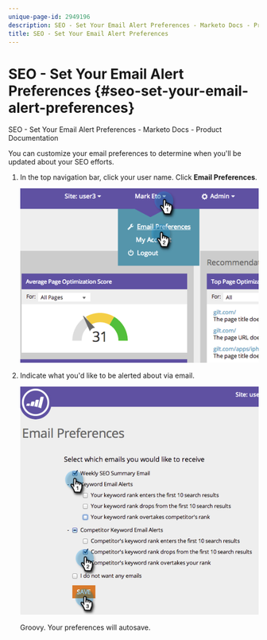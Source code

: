 ```yaml
---
unique-page-id: 2949196
description: SEO - Set Your Email Alert Preferences - Marketo Docs - Product Documentation
title: SEO - Set Your Email Alert Preferences
---
```


# SEO - Set Your Email Alert Preferences {#seo-set-your-email-alert-preferences}

SEO - Set Your Email Alert Preferences - Marketo Docs - Product Documentation

You can customize your email preferences to determine when you'll be updated about your SEO efforts.

1. In the top navigation bar, click your user name. Click **Email Preferences**. 

   ![](assets/image2014-9-17-21-3a23-3a28.png)

1. Indicate what you'd like to be alerted about via email.&nbsp;

   ![](assets/image2014-9-17-21-3a23-3a33.png)

   Groovy. Your preferences will autosave.

